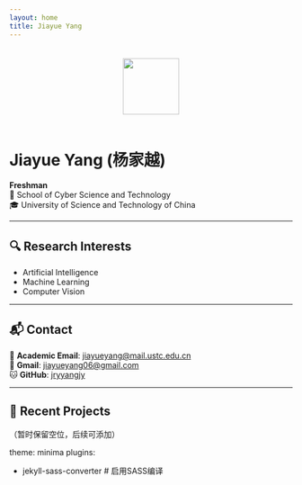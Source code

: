 ```yaml
---
layout: home
title: Jiayue Yang
---
```


<div style="text-align: center">
  <img src="https://www.ustc.edu.cn/_upload/tpl/00/56/118/template118/images/logo.png" 
       style="height: 100px; margin: 20px 0">
</div>

# Jiayue Yang (杨家越)

**Freshman**  
🏫 School of Cyber Science and Technology  
🎓 University of Science and Technology of China

---

## 🔍 Research Interests
- Artificial Intelligence
- Machine Learning
- Computer Vision

---

## 📬 Contact
📧 **Academic Email**: [jiayueyang@mail.ustc.edu.cn](mailto:jiayueyang@mail.ustc.edu.cn)  
📧 **Gmail**: [jiayueyang06@gmail.com](mailto:jiayueyang06@gmail.com)  
🐱 **GitHub**: [jryyangjy](https://github.com/jryyangjy)

---

## 🚀 Recent Projects
（暂时保留空位，后续可添加）

theme: minima
plugins:
  - jekyll-sass-converter # 启用SASS编译
